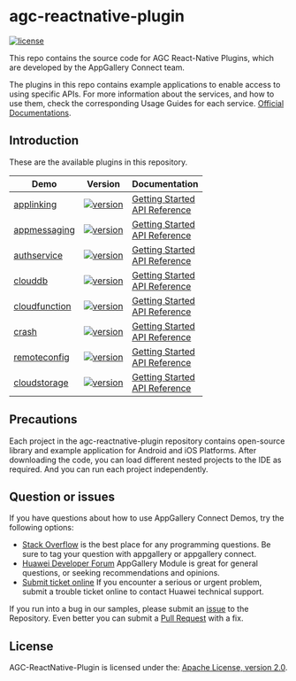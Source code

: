 # agc-reactnative-plugin
[![license](https://img.shields.io/badge/license-Apache--2.0-green)](./LICENCE)

This repo contains the source code for AGC React-Native Plugins, which are developed by the AppGallery Connect team.

The plugins in this repo contains example applications to enable access to using specific APIs. For more information about the services, and how to use them, check the corresponding Usage Guides for each service. 
[Official Documentations](https://developer.huawei.com/consumer/en/doc/development/AppGallery-connect-Guides/agc-auth-reactnative-usage-0000001072110443).


## Introduction
These are the available plugins in this repository.

| Demo | Version | Documentation |
|--------|-----|-----|
| [applinking](./applinking) | [![version](https://img.shields.io/badge/Release-1.9.0-green)](./applinking)| [Getting Started](https://developer.huawei.com/consumer/en/doc/development/AppGallery-connect-Guides/agc-applinking-introduction-0000001054143215) <br/> [API Reference](https://developer.huawei.com/consumer/en/doc/development/AppGallery-connect-References/reactnative-applinking-overview-0000001070873105) |
| [appmessaging](./appmessaging) | [![version](https://img.shields.io/badge/Release-1.9.0-green)](./appmessaging)| [Getting Started](https://developer.huawei.com/consumer/en/doc/development/AppGallery-connect-Guides/agc-appmessage-introduction-0000001071884501) <br/> [API Reference](https://developer.huawei.com/consumer/en/doc/development/AppGallery-connect-References/reactnative-appmessaging-overview-0000001082696871) |
| [authservice](./authservice) | [![version](https://img.shields.io/badge/Release-1.9.0-green)](./authservice)| [Getting Started](https://developer.huawei.com/consumer/en/doc/development/AppGallery-connect-Guides/agc-auth-introduction-0000001053732605) <br/> [API Reference](https://developer.huawei.com/consumer/en/doc/development/AppGallery-connect-References/reactnative-auth-overview-0000001072338099) |
| [clouddb](./clouddb) | [![version](https://img.shields.io/badge/Release-1.0.0-green)](./clouddb)| [Getting Started](https://developer.huawei.com/consumer/en/doc/development/AppGallery-connect-Guides/agc-clouddb-introduction-0000001054212760) <br/> [API Reference](https://developer.huawei.com/consumer/en/doc/development/AppGallery-connect-References/reactnative-clouddb-overview-0000001148728973) |
| [cloudfunction](./cloudfunctions) | [![version](https://img.shields.io/badge/Release-1.9.0-green)](./cloudfunctions)| [Getting Started](https://developer.huawei.com/consumer/en/doc/development/AppGallery-connect-Guides/agc-cloudfunction-introduction-0000001059279544) <br/> [API Reference](https://developer.huawei.com/consumer/en/doc/development/AppGallery-connect-References/reactnative-function-overview-0000001066142398) |
| [crash](./crash) | [![version](https://img.shields.io/badge/Release-1.9.0-green)](./crash)| [Getting Started](https://developer.huawei.com/consumer/en/doc/development/AppGallery-connect-Guides/agc-crash-introduction-0000001055732708) <br/> [API Reference](https://developer.huawei.com/consumer/en/doc/development/AppGallery-connect-References/overview-reactnative-0000001063400167) |
| [remoteconfig](./remoteconfig) | [![version](https://img.shields.io/badge/Release-1.9.0-green)](./remoteconfig) | [Getting Started](https://developer.huawei.com/consumer/en/doc/development/AppGallery-connect-Guides/agc-remoteconfig-introduction-0000001055149778) <br/> [API Reference](https://developer.huawei.com/consumer/en/doc/development/AppGallery-connect-References/reactnative-remoteconfig-overview-0000001064117289) |
| [cloudstorage](./cloudstorage) | [![version](https://img.shields.io/badge/Release-1.9.0-green)](./cloudstorage) | [Getting Started](https://developer.huawei.com/consumer/en/doc/AppGallery-connect-Guides/agc-cloudstorage-introduction-0000001054847259) <br/> [API Reference](https://developer.huawei.com/consumer/en/doc/AppGallery-connect-References/rn-cloudstorage-overview-0000001177366604) |

## Precautions
Each project in the agc-reactnative-plugin repository contains open-source library and example application for Android and iOS Platforms. After downloading the code, you can load different nested projects to the IDE as required. And you can run each project independently.

## Question or issues
If you have questions about how to use AppGallery Connect Demos, try the following options:  
* [Stack Overflow](https://stackoverflow.com/questions/tagged/appgallery) is the best place for any programming questions. Be sure to tag your question with appgallery or appgallery connect.  
* [Huawei Developer Forum](https://forums.developer.huawei.com/forumPortal/en/home?fid=0101188387844930001) AppGallery Module is great for general questions, or seeking recommendations and opinions.
* [Submit ticket online](https://developer.huawei.com/consumer/en/support/feedback/#/) If you encounter a serious or urgent problem, submit a trouble ticket online to contact Huawei technical support.

If you run into a bug in our samples, please submit an [issue](https://github.com/AppGalleryConnect/agc-remoteconfig-plugin/issues) to the Repository. Even better you can submit a [Pull Request](https://github.com/AppGalleryConnect/agc-remoteconfig-plugin/pulls) with a fix.

## License

AGC-ReactNative-Plugin is licensed under the: [Apache License, version 2.0](https://www.apache.org/licenses/LICENSE-2.0).